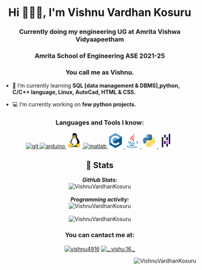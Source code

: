 
<h1 align="center">Hi 👨🏻‍🎓, I'm Vishnu Vardhan Kosuru</h1>

<h3 align="center">Currently doing my engineering UG at Amrita Vishwa Vidyaapeetham</h3>

<h3 align="center">Amrita School of Engineering ASE 2021-25</h3>

<h3 align="center">You call me as Vishnu.</h3> 

- 📖 I’m currently learning **SQL [data management & DBMS],python, C/C++ language, Linux, AutoCad, HTML & CSS.**

- 💻 I’m currently working on **few python projects.**

<!-- - 📝 How to reach me **vishnu4916@gmail.com** -->

<!--[![Instagram Badge](https://img.shields.io/badge/-_.vishu.16._-e4405f?style=flat-square&logo=Instagram&logoColor=white&link=https://www.instagram.com/_.vishu.16._/)](https://www.instagram.com/_.vishu.16._/)
[![Gmail Badge](https://img.shields.io/badge/-vishnu4916@gmail.com-d14836?style=flat-square&logo=Gmail&logoColor=white&link=mailto:vishnu4916@gmail.com)](mailto:vishnu4916@gmail.com)-->

<h3 align="center">Languages and Tools I know:</h3>
<p align="center"> 
<a href="https://git-scm.com/" target="_blank" rel="noreferrer"> <img src="https://www.vectorlogo.zone/logos/git-scm/git-scm-icon.svg" alt="git" width="40" height="40"/> </a> 
<a href="https://www.arduino.cc/" target="_blank" rel="noreferrer"> <img src="https://cdn.worldvectorlogo.com/logos/arduino-1.svg" alt="arduino" width="40" height="40"/> </a> 
<a href="https://www.linux.org/" target="_blank" rel="noreferrer"> <img src="https://raw.githubusercontent.com/devicons/devicon/master/icons/linux/linux-original.svg" alt="linux" width="40" height="40"/> </a>
<a href="https://www.mathworks.com/" target="_blank" rel="noreferrer"> <img src="https://upload.wikimedia.org/wikipedia/commons/2/21/Matlab_Logo.png" alt="matlab" width="40" height="40"/> </a> 
<a href="https://www.cprogramming.com/" target="_blank" rel="noreferrer"> <img src="https://raw.githubusercontent.com/devicons/devicon/master/icons/c/c-original.svg" alt="c" width="40" height="40"/> </a> 
<a href="https://www.java.com" target="_blank" rel="noreferrer"> <img src="https://raw.githubusercontent.com/devicons/devicon/master/icons/java/java-original.svg" alt="java" width="40" height="40"/> </a>
<a href="https://www.python.org" target="_blank" rel="noreferrer"> <img src="https://raw.githubusercontent.com/devicons/devicon/master/icons/python/python-original.svg" alt="python" width="40" height="40"/> </a>
<a href="https://pandas.pydata.org/" target="_blank" rel="noreferrer"> <img src="https://raw.githubusercontent.com/devicons/devicon/2ae2a900d2f041da66e950e4d48052658d850630/icons/pandas/pandas-original.svg" alt="pandas" width="40" height="40"/> </a>  
</p>

<h2 align="center">👀 Stats</h2>
<div>
  <p align="center">
  <b><em>GitHub Stats:</em></b> <br/>
   <img src="https://github-readme-streak-stats.herokuapp.com/?user=VishnuVardhanKosuru&" alt="VishnuVardhanKosuru" /> <br/><br/>
  <b><em>Programming activity:</em></b> <br/>
   <img src="https://github-readme-stats.vercel.app/api/top-langs?username=VishnuVardhanKosuru&show_icons=true&locale=en&layout=compact" alt="VishnuVardhanKosuru" /><br/><br/>
   <img src="https://github-readme-stats.vercel.app/api?username=VishnuVardhanKosuru&show_icons=true&locale=en" alt="VishnuVardhanKosuru" />
  </p>
</div>


<h3 align="center">You can cantact me at:</h3>
<p align="center">
<a href="https://twitter.com/vishnu4916" target="blank"><img align="center" src="https://raw.githubusercontent.com/rahuldkjain/github-profile-readme-generator/master/src/images/icons/Social/twitter.svg" alt="vishnu4916" height="30" width="40" /></a>
<a href="https://instagram.com/_.vishu.16._" target="blank"><img align="center" src="https://raw.githubusercontent.com/rahuldkjain/github-profile-readme-generator/master/src/images/icons/Social/instagram.svg" alt="_.vishu.16._" height="30" width="40" /></a>
</p>

<p align="right"> <img src="https://komarev.com/ghpvc/?username=VishnuVardhanKosuru&label=Profile%20views&color=0e75b6&style=flat" alt="VishnuVardhanKosuru" /> </p>

